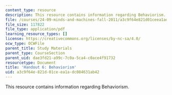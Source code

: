 ```yaml
---
content_type: resource
description: This resource contains information regarding Behaviorism.
file: /courses/24-09-minds-and-machines-fall-2011/a3c9f64e821d01ceea1adc084631ab42_MIT24_09F11_behaviorism.pdf
file_size: 117822
file_type: application/pdf
learning_resource_types: []
license: https://creativecommons.org/licenses/by-nc-sa/4.0/
ocw_type: OCWFile
parent_title: Study Materials
parent_type: CourseSection
parent_uid: dae3fd21-a99c-7c0a-5ca4-c0ace4f91732
resourcetype: Document
title: 'Handout 6: Behaviorism'
uid: a3c9f64e-821d-01ce-ea1a-dc084631ab42
---
```

This resource contains information regarding Behaviorism.